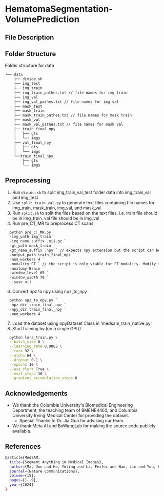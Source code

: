 # HematomaSegmentation-VolumePrediction

## File Description


## Folder Structure 
Folder structure for data
```bash
└── data
    ├── divide.sh
    ├── img_test
    ├── img_train
    ├── img_train_pathes.txt // file names for img train
    ├── img_val
    ├── img_val_pathes.txt // file names for img val
    ├── mask_test
    ├── mask_train
    ├── mask_train_pathes.txt // file names for mask train
    ├── mask_val
    ├── mask_val_pathes.txt // file names for mask val
    ├── train_final_npy
    │   ├── gts
    │   └── imgs
    ├── val_final_npy
    │   ├── gts
    │   └── imgs
    └──train_final_npy
        ├── gts
        └── imgs
```
## Preprocessing
1. Run `divide.sh` to split img_train_val_test folder data into img_train_val and img_test
2. Use `split_train_val.py` to generate text files containing file names for img_train, mask_train, img_val, and mask_val
3. Run `split.sh` to split the files based on the text files. i.e. train file should be in img_train. val file should be in img_val
4. Run pre_CT_MR to preprocess CT scans
```bash
  python pre_CT_MR.py `
  -img_path img_train `
  -img_name_suffix .nii.gz `
  -gt_path mask_train `
  -gt_name_suffix .npy ` // expects npy extension but the script can be modified to take in .nii.gz
  -output_path train_final_npz `
  -num_workers 4 `
  -modality CT ` // the script is only viable for CT modality. Modify the if-else statement in the script for other modalities 
  -anatomy Brain ` 
  -window_level 65 `
  -window_width 70 `
  --save_nii
```
6. Convert npz to npy using npz_to_npy
```bash
  python npz_to_npy.py `
  -npz_dir train_final_npz `
  -npy_dir train_final_npy `
  -num_workers 4
```
7. Load the dataset using npyDataset Class in 'medsam_train_native.py'
8. Start training by (on a single GPU)
```bash
  python lora_train.py \
  --batch_size 8 \
  --learning_rate 0.0005 \
  --rank 32 \
  --alpha 64 \
  --dropout 0.1 \
  --epochs 10 \
  --use_rlora True \
  --eval_steps 10 \
  --gradient_accumulation_steps 8
```

## Acknowledgements
- We thank the Columbia University's Biomedical Engineering Department, the teaching team of BMENE4460, and Columbia University Irving Medical Center for providing the dataset.
  - Special Thanks to Dr. Jia Guo for advising our team.
- We thank Meta AI and BoWangLab for making the source code publicly available.

## References

```bash
@article{MedSAM,
  title={Segment Anything in Medical Images},
  author={Ma, Jun and He, Yuting and Li, Feifei and Han, Lin and You, Chenyu and Wang, Bo},
  journal={Nature Communications},
  volume={15},
  pages={1--9},
  year={2024}
}
```

